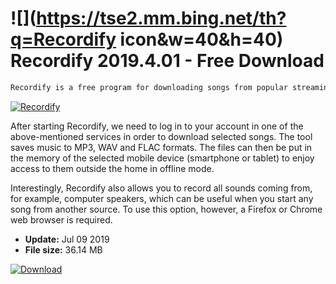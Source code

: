 # ![](https://tse2.mm.bing.net/th?q=Recordify icon&w=40&h=40) Recordify 2019.4.01 - Free Download

```sh
Recordify is a free program for downloading songs from popular streaming websites like Spotify, Google Play Music and Amazon Music.
```
[![Recordify](https://gallery.dpcdn.pl/imgc/Tools/81617/g_-_420x350_1.5_-_x14187f8b-7ce4-448d-9417-187b955c54d2.jpg)](https://softexe.net/win/multimedia/other/recordify:abhc.html)

After starting Recordify, we need to log in to your account in one of the above-mentioned services in order to download selected songs. The tool saves music to MP3, WAV and FLAC formats. The files can then be put in the memory of the selected mobile device (smartphone or tablet) to enjoy access to them outside the home in offline mode.
 
 Interestingly, Recordify also allows you to record all sounds coming from, for example, computer speakers, which can be useful when you start any song from another source. To use this option, however, a Firefox or Chrome web browser is required.


- **Update:** Jul 09 2019
- **File size:** 36.14 MB

[![Download](https://cdn.softexe.net/static/img/download.png)](https://softexe.net/win/multimedia/other/recordify:abhc.html)

